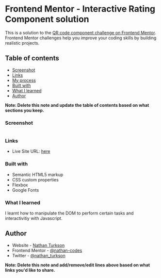 # Frontend Mentor - Interactive Rating Component solution

This is a solution to the [QR code component challenge on Frontend Mentor](https://www.frontendmentor.io/challenges/qr-code-component-iux_sIO_H). Frontend Mentor challenges help you improve your coding skills by building realistic projects.

## Table of contents


  - [Screenshot](#screenshot)
  - [Links](#links)
  - [My process](#my-process)
  - [Built with](#built-with)
  - [What I learned](#what-i-learned)
  - [Author](#author)


**Note: Delete this note and update the table of contents based on what sections you keep.**



### Screenshot

![]()

### Links

- Live Site URL: [here]()

### Built with

- Semantic HTML5 markup
- CSS custom properties
- Flexbox
- Google Fonts

### What I learned

I learnt how to manipulate the DOM to perform certain tasks and interactivitiy with Javascript.

## Author

- Website - [Nathan Turkson](https://www.your-site.com)
- Frontend Mentor - [@nathan-codes](https://www.frontendmentor.io/profile/nathan-codes)
- Twitter - [@nathan_turkson](https://www.twitter.com/NathanTurkson)

**Note: Delete this note and add/remove/edit lines above based on what links you'd like to share.**
